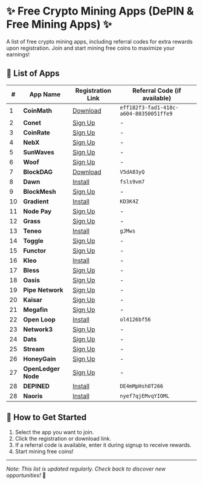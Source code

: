 # ✨ Free Crypto Mining Apps (DePIN & Free Mining Apps) ✨  

A list of free crypto mining apps, including referral codes for extra rewards upon registration. Join and start mining free coins to maximize your earnings!  

## 🚀 List of Apps  

| #  | App Name | Registration Link | Referral Code (if available) |
|----|----------|-------------------|-----------------------------|
| 1  | **CoinMath** | [Download](https://play.google.com/store/apps/details?id=app.coinmath) | `eff182f3-fad1-418c-a604-80350051ffe9` |
| 2  | **Conet** | [Sign Up](https://beta1.conet.network/?referral=0x3985c910959e06543ffff8703a83deff4dc73cf2) | - |
| 3  | **CoinRate** | [Sign Up](http://app.coinratecap.com/auth/signup?refer=33366874-0371-42a7-a3da-06ddc254030a) | - |
| 4  | **NebX** | [Sign Up](https://nebx.io/login?v=21000630) | - |
| 5  | **SunWaves** | [Sign Up](https://sunwavestoken.com/@tesst) | - |
| 6  | **Woof** | [Sign Up](https://app.jameswoof.com/login?invitecode=W27152877) | - |
| 7  | **BlockDAG** | [Download](https://apk.blockdagnetwork.io/BlockDAGv1.4.apk) | `V5dA83yQ` |
| 8  | **Dawn** | [Install](https://chromewebstore.google.com/detail/blockmesh-network/obfhoiefijlolgdmphcekifedagnkfjp) | `fsls9vm7` |
| 9  | **BlockMesh** | [Sign Up](https://app.blockmesh.xyz/register?invite_code=5dfbe92a-8f3f-40ec-a5d6-6d343491fd8a) | - |
| 10 | **Gradient** | [Install](https://chromewebstore.google.com/detail/gradient-sentry-node/caacbgbklghmpodbdafajbgdnegacfmo) | `KD3K4Z` |
| 11 | **Node Pay** | [Sign Up](https://app.nodepay.ai/register?ref=xGz96WB6euTMrJT) | - |
| 12 | **Grass** | [Sign Up](https://app.getgrass.io/register/?referralCode=NrfFX1y8rPBB-20) | - |
| 13 | **Teneo** | [Install](https://chromewebstore.google.com/detail/teneo-community-node/emcclcoaglgcpoognfiggmhnhgabppkm) | `gJMws` |
| 14 | **Toggle** | [Sign Up](https://toggle.pro/sign-up/cd22bf1a-e6e9-4705-98e3-c77701ef2783) | - |
| 15 | **Functor** | [Sign Up](https://node.securitylabs.xyz/?from=extension&type=signin&referralCode=cm31g1i9f5q6hmo1by32rx7l7) | - |
| 16 | **Kleo** | [Install](https://chromewebstore.google.com/detail/kleo-network/jimpblheogbjfgajkccdoehjfadmimoo?refAddress=0xf62CC530849e936369aB5b41f20B2eA3c8303731) | - |
| 17 | **Bless** | [Sign Up](https://bless.network/dashboard?ref=BE3JR9) | - |
| 18 | **Oasis** | [Sign Up](https://r.oasis.ai/84f1f3bfb6ad63c1) | - |
| 19 | **Pipe Network** | [Sign Up](https://pipecdn.app/signup?ref=aWFtYWtpZD) | - |
| 20 | **Kaisar** | [Sign Up](https://zero.kaisar.io/register?ref=QdKziI222) | - |
| 21 | **Megafin** | [Sign Up](https://app.megafin.xyz/upgrade?ref=f985716d) | - |
| 22 | **Open Loop** | [Install](https://chromewebstore.google.com/detail/openloopso-sentry-node-ex/effapmdildnpkiaeghlkicpfflpiambm) | `ol4126bf56` |
| 23 | **Network3** | [Sign Up](https://account.network3.ai/register_page?rc=ecf5096c) | - |
| 24 | **Dats** | [Sign Up](https://t.me/DATSAPP_bot/datsapp?startapp=6713068747) | - |
| 25 | **Stream** | [Sign Up](https://app.allstream.ai/index?referralCode=jhnJinLO) | - |
| 26 | **HoneyGain** | [Sign Up](https://r.honeygain.me/IAMAKB99EF) | - |
| 27 | **OpenLedger Node** | [Sign Up](https://testnet.openledger.xyz/?referral_code=vp57sus3lu) | - |
| 28 | **DEPINED** | [Install](https://chromewebstore.google.com/detail/depined/pjlappmodaidbdjhmhifbnnmmkkicjoc) | `DE4mMpHsh0T266` |
| 28 | **Naoris** | [Install](https://chromewebstore.google.com/detail/naoris-protocol-wallet/dbgibbbeebmbmmhmebogidfbfehejgfo) | `nyef7qjEMvqYIOML` |

## 📌 How to Get Started  
1. Select the app you want to join.  
2. Click the registration or download link.  
3. If a referral code is available, enter it during signup to receive rewards.  
4. Start mining free coins!  

---  

*Note: This list is updated regularly. Check back to discover new opportunities!* 🚀
